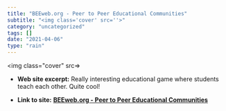 ```yaml
---
title: "BEEweb.org - Peer to Peer Educational Communities"
subtitle: "<img class='cover' src=''>"
category: "uncategorized"
tags: []
date: "2021-04-06"
type: "rain"
---
```

<img class="cover" src=>



* **Web site excerpt:** Really interesting educational game where students teach each other. Quite cool!

* **Link to site:** **[BEEweb.org - Peer to Peer Educational Communities](http://edutech.cs.brandeis.edu)**